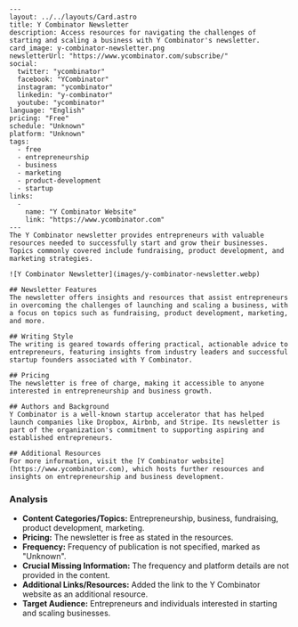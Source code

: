 ```
---
layout: ../../layouts/Card.astro
title: Y Combinator Newsletter
description: Access resources for navigating the challenges of starting and scaling a business with Y Combinator's newsletter.
card_image: y-combinator-newsletter.png
newsletterUrl: "https://www.ycombinator.com/subscribe/"
social:
  twitter: "ycombinator"
  facebook: "YCombinator"
  instagram: "ycombinator"
  linkedin: "y-combinator"
  youtube: "ycombinator"
language: "English"
pricing: "Free"
schedule: "Unknown"
platform: "Unknown"
tags:
  - free
  - entrepreneurship
  - business
  - marketing
  - product-development
  - startup
links:
  -
    name: "Y Combinator Website"
    link: "https://www.ycombinator.com"
---
The Y Combinator newsletter provides entrepreneurs with valuable resources needed to successfully start and grow their businesses. Topics commonly covered include fundraising, product development, and marketing strategies.

![Y Combinator Newsletter](images/y-combinator-newsletter.webp)

## Newsletter Features
The newsletter offers insights and resources that assist entrepreneurs in overcoming the challenges of launching and scaling a business, with a focus on topics such as fundraising, product development, marketing, and more.

## Writing Style
The writing is geared towards offering practical, actionable advice to entrepreneurs, featuring insights from industry leaders and successful startup founders associated with Y Combinator.

## Pricing
The newsletter is free of charge, making it accessible to anyone interested in entrepreneurship and business growth.

## Authors and Background
Y Combinator is a well-known startup accelerator that has helped launch companies like Dropbox, Airbnb, and Stripe. Its newsletter is part of the organization's commitment to supporting aspiring and established entrepreneurs.

## Additional Resources
For more information, visit the [Y Combinator website](https://www.ycombinator.com), which hosts further resources and insights on entrepreneurship and business development.
```

### Analysis
- **Content Categories/Topics:** Entrepreneurship, business, fundraising, product development, marketing.
- **Pricing:** The newsletter is free as stated in the resources.
- **Frequency:** Frequency of publication is not specified, marked as "Unknown".
- **Crucial Missing Information:** The frequency and platform details are not provided in the content.
- **Additional Links/Resources:** Added the link to the Y Combinator website as an additional resource.
- **Target Audience:** Entrepreneurs and individuals interested in starting and scaling businesses.